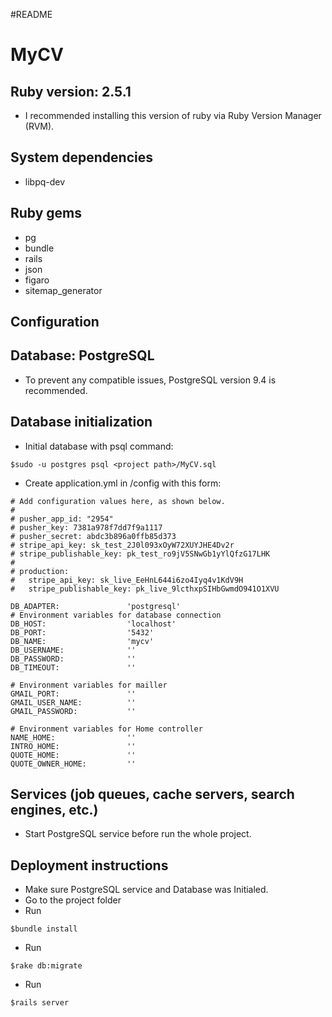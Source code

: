 #README
# MyCV
## Ruby version: 2.5.1
  - I recommended installing this version of ruby via Ruby Version Manager (RVM).

## System dependencies
  - libpq-dev

## Ruby gems
  - pg
  - bundle
  - rails
  - json
  - figaro
  - sitemap_generator

## Configuration

## Database: PostgreSQL
  - To prevent any compatible issues, PostgreSQL version 9.4 is recommended.

## Database initialization
  - Initial database with psql command:
  ```
  $sudo -u postgres psql <project path>/MyCV.sql
  ```
  - Create application.yml in <project folder>/config with this form:
  ```
  # Add configuration values here, as shown below.
  #
  # pusher_app_id: "2954"
  # pusher_key: 7381a978f7dd7f9a1117
  # pusher_secret: abdc3b896a0ffb85d373
  # stripe_api_key: sk_test_2J0l093xOyW72XUYJHE4Dv2r
  # stripe_publishable_key: pk_test_ro9jV5SNwGb1yYlQfzG17LHK
  #
  # production:
  #   stripe_api_key: sk_live_EeHnL644i6zo4Iyq4v1KdV9H
  #   stripe_publishable_key: pk_live_9lcthxpSIHbGwmdO941O1XVU

  DB_ADAPTER:               'postgresql'
  # Environment variables for database connection
  DB_HOST:                  'localhost'
  DB_PORT:                  '5432'
  DB_NAME:                  'mycv'
  DB_USERNAME:              ''
  DB_PASSWORD:              ''
  DB_TIMEOUT:               ''

  # Environment variables for mailler
  GMAIL_PORT:               ''
  GMAIL_USER_NAME:          ''
  GMAIL_PASSWORD:           ''

  # Environment variables for Home controller
  NAME_HOME:                ''
  INTRO_HOME:               ''
  QUOTE_HOME:               ''
  QUOTE_OWNER_HOME:         ''
  ```

  ## Services (job queues, cache servers, search engines, etc.)
  - Start PostgreSQL service before run the whole project.

  ## Deployment instructions
  - Make sure PostgreSQL service and Database was Initialed.
  - Go to the project folder
  - Run
  ```
  $bundle install
  ```
  - Run
  ```
  $rake db:migrate
  ```
  - Run
  ```
  $rails server
  ```
